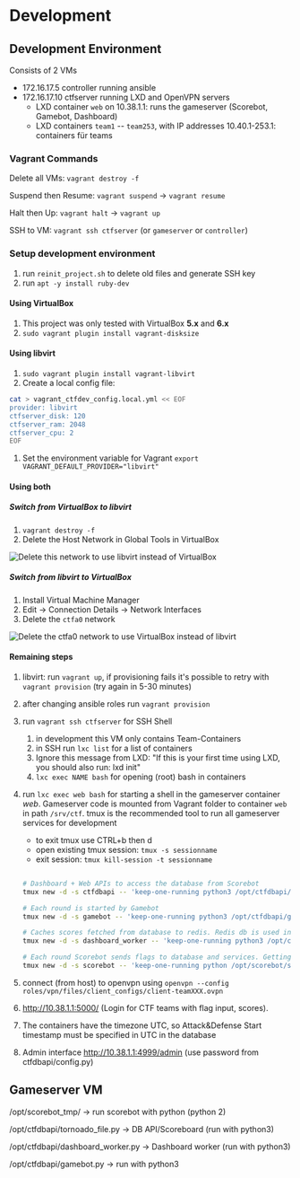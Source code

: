 # Development

## Development Environment


Consists of 2 VMs
- 172.16.17.5 controller running ansible
- 172.16.17.10 ctfserver running LXD and OpenVPN servers
    - LXD container `web` on 10.38.1.1: runs the gameserver (Scorebot, Gamebot, Dashboard)
    - LXD containers `team1` -- `team253`, with IP addresses 10.40.1-253.1: containers für teams



### Vagrant Commands

Delete all VMs: `vagrant destroy -f`

Suspend then Resume: `vagrant suspend` -> `vagrant resume`

Halt then Up: `vagrant halt` -> `vagrant up`

SSH to VM: `vagrant ssh ctfserver` (or `gameserver` or `controller`)


### Setup development environment

1. run `reinit_project.sh` to delete old files and generate SSH key
1. run `apt -y install ruby-dev `


#### Using VirtualBox

1. This project was only tested with VirtualBox **5.x** and **6.x**
1. `sudo vagrant plugin install vagrant-disksize`


#### Using libvirt

1. `sudo vagrant plugin install vagrant-libvirt`
1. Create a local config file:

```bash
cat > vagrant_ctfdev_config.local.yml << EOF
provider: libvirt
ctfserver_disk: 120
ctfserver_ram: 2048
ctfserver_cpu: 2
EOF
```

1. Set the environment variable for Vagrant `export VAGRANT_DEFAULT_PROVIDER="libvirt"`


#### Using both

##### Switch from VirtualBox to libvirt

1. `vagrant destroy -f`
1. Delete the Host Network in Global Tools in VirtualBox

![Delete this network to use libvirt instead of VirtualBox](https://i.imgur.com/SmBmtCD.png)

##### Switch from libvirt to VirtualBox

1. Install Virtual Machine Manager
1. Edit -> Connection Details -> Network Interfaces
1. Delete the `ctfa0` network

![Delete the `ctfa0` network to use VirtualBox instead of libvirt](https://i.imgur.com/y0n7wHb.png)

#### Remaining steps

1. libvirt: run `vagrant up`, if provisioning fails it's possible to retry with `vagrant provision` (try again in 5-30 minutes)
1. after changing ansible roles run `vagrant provision`
1. run `vagrant ssh ctfserver` for SSH Shell
    1. in development this VM only contains Team-Containers
    1. in SSH run `lxc list` for a list of containers
    1. Ignore this message from LXD: "If this is your first time using LXD, you should also run: lxd init"
    1. `lxc exec NAME bash` for opening (root) bash in containers
1. run `lxc exec web bash` for starting a shell in the gameserver container *web*. Gameserver code is mounted from Vagrant folder to container `web` in path `/srv/ctf`.
    tmux is the recommended tool to run all gameserver services for development
    
    - to exit tmux use CTRL+b then d
    - open existing tmux session: `tmux -s sessionname`
    - exit session: `tmux kill-session -t sessionname`



    ```bash

    # Dashboard + Web APIs to access the database from Scorebot
    tmux new -d -s ctfdbapi -- 'keep-one-running python3 /opt/ctfdbapi/tornado_file.py'  \; pipe-pane 'cat >> /var/log/ctf/tornado.log'
    
    # Each round is started by Gamebot
    tmux new -d -s gamebot -- 'keep-one-running python3 /opt/ctfdbapi/gamebot.py'

    # Caches scores fetched from database to redis. Redis db is used in the dashboard (via Web API)
    tmux new -d -s dashboard_worker -- 'keep-one-running python3 /opt/ctfdbapi/dashboard_worker.py'

    # Each round Scorebot sends flags to database and services. Getting flags is also tested.
    tmux new -d -s scorebot -- 'keep-one-running python /opt/scorebot/scorebot.py'

    ```



1. connect (from host) to openvpn using `openvpn --config roles/vpn/files/client_configs/client-teamXXX.ovpn`
1. http://10.38.1.1:5000/ (Login for CTF teams with flag input, scores).
1. The containers have the timezone UTC, so Attack&Defense Start timestamp must be specified in UTC in the database
1. Admin interface http://10.38.1.1:4999/admin (use password from ctfdbapi/config.py)



## Gameserver VM

/opt/scorebot_tmp/ -> run scorebot with python (python 2)

/opt/ctfdbapi/tornoado_file.py -> DB API/Scoreboard (run with python3)

/opt/ctfdbapi/dashboard_worker.py -> Dashboard worker (run with python3)

/opt/ctfdbapi/gamebot.py -> run with python3

